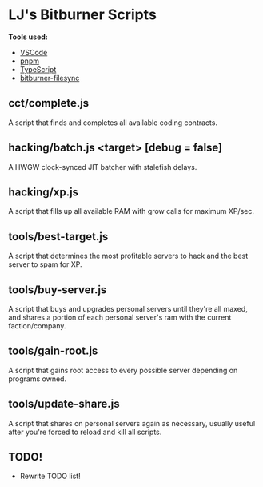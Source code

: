 # LJ's Bitburner Scripts

**Tools used:**
- [VSCode](https://code.visualstudio.com/)
- [pnpm](https://pnpm.io/)
- [TypeScript](https://www.typescriptlang.org/)
- [bitburner-filesync](https://www.npmjs.com/package/bitburner-filesync/)

## cct/complete.js
A script that finds and completes all available coding contracts.

## hacking/batch.js \<target\> [debug = false]
A HWGW clock-synced JIT batcher with stalefish delays.

## hacking/xp.js
A script that fills up all available RAM with grow calls for maximum XP/sec.

## tools/best-target.js
A script that determines the most profitable servers to hack and the best server to spam for XP.

## tools/buy-server.js
A script that buys and upgrades personal servers until they're all maxed, and shares a portion of each personal server's ram with the current faction/company.

## tools/gain-root.js
A script that gains root access to every possible server depending on programs owned.

## tools/update-share.js
A script that shares on personal servers again as necessary, usually useful after you're forced to reload and kill all scripts.

## TODO!
- Rewrite TODO list!